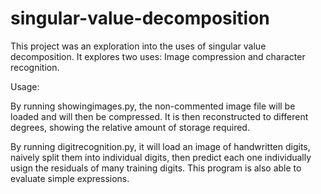 # singular-value-decomposition

This project was an exploration into the uses of singular value decomposition. It explores two uses: Image compression and character recognition.


Usage:

By running showingimages.py, the non-commented image file will be loaded and will then be compressed. It is then reconstructed to different degrees, showing the relative amount of storage required.

By running digitrecognition.py, it will load an image of handwritten digits, naively split them into individual digits, then predict each one individually usign the residuals of many training digits. This program is also able to evaluate simple expressions.
